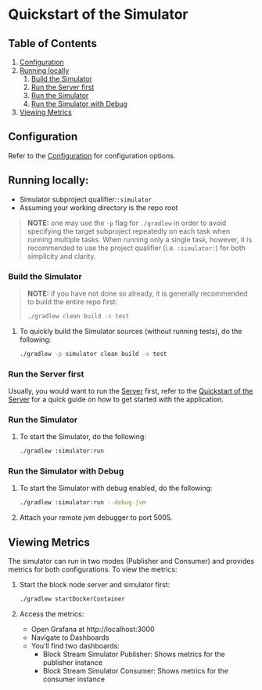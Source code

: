 # Quickstart of the Simulator

## Table of Contents

1. [Configuration](#configuration)
1. [Running locally](#running-locally)
   1. [Build the Simulator](#build-the-simulator)
   1. [Run the Server first](#run-the-server-first)
   1. [Run the Simulator](#run-the-simulator)
   1. [Run the Simulator with Debug](#run-the-simulator-with-debug)
1. [Viewing Metrics](#viewing-metrics)

## Configuration

Refer to the [Configuration](configuration.md) for configuration options.

## Running locally:

- Simulator subproject qualifier:`:simulator`
- Assuming your working directory is the repo root

> **NOTE:** one may use the `-p` flag for `./gradlew` in order to avoid
> specifying the target subproject repeatedly on each task when running
> multiple tasks. When running only a single task, however, it is
> recommended to use the project qualifier (i.e. `:simulator:`) for
> both simplicity and clarity.

### Build the Simulator

> **NOTE:** if you have not done so already, it is
> generally recommended to build the entire repo first:
>
> ```bash
> ./gradlew clean build -x test
> ```

1. To quickly build the Simulator sources (without running tests), do the following:
   ```bash
   ./gradlew -p simulator clean build -x test
   ```

### Run the Server first

Usually, you would want to run the [Server](../../server/README.md) first, refer to the
[Quickstart of the Server](../../server/docs/quickstart.md) for a quick guide on how to
get started with the application.

### Run the Simulator

1. To start the Simulator, do the following:
   ```bash
   ./gradlew :simulator:run
   ```

### Run the Simulator with Debug

1. To start the Simulator with debug enabled, do the following:

   ```bash
   ./gradlew :simulator:run --debug-jvm
   ```

1. Attach your remote jvm debugger to port 5005.

## Viewing Metrics

The simulator can run in two modes (Publisher and Consumer) and provides metrics for both configurations. To view the metrics:

1. Start the block node server and simulator first:

   ```bash
   ./gradlew startDockerContainer
   ```

2. Access the metrics:
   - Open Grafana at http://localhost:3000
   - Navigate to Dashboards
   - You'll find two dashboards:
     - Block Stream Simulator Publisher: Shows metrics for the publisher instance
     - Block Stream Simulator Consumer: Shows metrics for the consumer instance
